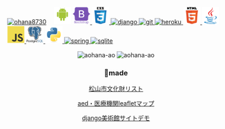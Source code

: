 <center>
  
  
<p align="left"> <a href="https://developer.android.com" target="_blank" rel="noreferrer"><a href="https://twitter.com/ohana8730" target="blank"><img src="https://img.shields.io/twitter/follow/ohana8730?logo=twitter&style=for-the-badge" alt="ohana8730" /></a> 　<img src="https://raw.githubusercontent.com/devicons/devicon/master/icons/android/android-original-wordmark.svg" alt="android" width="40" height="40"/> </a> <a href="https://getbootstrap.com" target="_blank" rel="noreferrer"> <img src="https://raw.githubusercontent.com/devicons/devicon/master/icons/bootstrap/bootstrap-plain-wordmark.svg" alt="bootstrap" width="40" height="40"/> </a> <a href="https://www.w3schools.com/css/" target="_blank" rel="noreferrer"> <img src="https://raw.githubusercontent.com/devicons/devicon/master/icons/css3/css3-original-wordmark.svg" alt="css3" width="40" height="40"/> </a> <a href="https://www.djangoproject.com/" target="_blank" rel="noreferrer"> <img src="https://user-images.githubusercontent.com/84378453/173537505-001b1a39-815f-4428-a0dd-2959530ea736.png" alt="django" width="40" height="40"/> </a> <a href="https://git-scm.com/" target="_blank" rel="noreferrer"> <img src="https://www.vectorlogo.zone/logos/git-scm/git-scm-icon.svg" alt="git" width="40" height="40"/> </a> <a href="https://heroku.com" target="_blank" rel="noreferrer"> <img src="https://www.vectorlogo.zone/logos/heroku/heroku-icon.svg" alt="heroku" width="40" height="40"/> </a> <a href="https://www.w3.org/html/" target="_blank" rel="noreferrer"> <img src="https://raw.githubusercontent.com/devicons/devicon/master/icons/html5/html5-original-wordmark.svg" alt="html5" width="40" height="40"/> </a> <a href="https://www.java.com" target="_blank" rel="noreferrer"> <img src="https://raw.githubusercontent.com/devicons/devicon/master/icons/java/java-original.svg" alt="java" width="40" height="40"/> </a> <a href="https://developer.mozilla.org/en-US/docs/Web/JavaScript" target="_blank" rel="noreferrer"> <img src="https://raw.githubusercontent.com/devicons/devicon/master/icons/javascript/javascript-original.svg" alt="javascript" width="40" height="40"/> </a> <a href="https://www.postgresql.org" target="_blank" rel="noreferrer"> <img src="https://raw.githubusercontent.com/devicons/devicon/master/icons/postgresql/postgresql-original-wordmark.svg" alt="postgresql" width="40" height="40"/> </a> <a href="https://www.python.org" target="_blank" rel="noreferrer"> <img src="https://raw.githubusercontent.com/devicons/devicon/master/icons/python/python-original.svg" alt="python" width="40" height="40"/> </a> <a href="https://spring.io/" target="_blank" rel="noreferrer"> <img src="https://www.vectorlogo.zone/logos/springio/springio-icon.svg" alt="spring" width="40" height="40"/> </a> <a href="https://www.sqlite.org/" target="_blank" rel="noreferrer"> <img src="https://www.vectorlogo.zone/logos/sqlite/sqlite-icon.svg" alt="sqlite" width="40" height="40"/> </a> </a> </p>

<img align="center" src="https://github-readme-stats.vercel.app/api?username=aohana-ao&show_icons=true&locale=en" width="420" alt="aohana-ao" />  <img align="center" src="https://github-readme-stats.vercel.app/api/top-langs/?username=aohana-AO&layout=compact&theme=dracula" alt="aohana-ao" />


<h3>🔨made</h3>
  <p><a href='https://github.com/aohana-AO/culture_property'>松山市文化財リスト</a></p>
  <p><a href='https://github.com/aohana-AO/aedapp2'>aed・医療機関leafletマップ</a><p>
  <p><a href='https://github.com/aohana-AO/museum'>django美術館サイトデモ</a></p>
  
